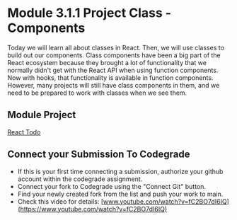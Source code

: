 #  Module 3.1.1 Project Class - Components
Today we will learn all about classes in React. Then, we will use classes to build out our components. Class components have been a big part of the React ecosystem because they brought a lot of functionality that we normally didn't get with the React API when using function components. Now with hooks, that functionality is available in function components. However, many projects will still have class components in them, and we need to be prepared to work with classes when we see them.

##  Module Project

[React Todo](https://github.com/beatlesm/web-module-project-class-components)

##  Connect your Submission To Codegrade

-   If this is your first time connecting a submission, authorize your github account within the codegrade assignment.
-   Connect your fork to Codegrade using the "Connect Git" button.
-   Find your newly created fork from the list and push your work to main.
-   Check this video for details: [www.youtube.com/watch?v=fC2BO7dI6IQ](https://www.youtube.com/watch?v=fC2BO7dI6IQ)